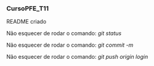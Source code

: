 ### CursoPFE_T11

README criado 

Não esquecer de rodar o comando: *git status*

Não esquecer de rodar o comando: *git commit -m*

Não esquecer de rodar o comando: *git push origin login* 
